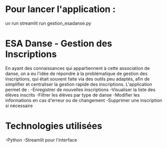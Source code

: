 # Pour lancer l'application : 
uv run streamlit run gestion_esadanse.py

# ESA Danse - Gestion des Inscriptions
En ayant des connaissances qui appartiennent à cette association de danse, on a eu l'idée de répondre à la problématique de gestion des inscriptions, qui était souvent faite via des outils peu adaptés, afin de simplifier et centraliser la gestion rapide des inscriptions. 
L'application permet de : 
  -Enregistrer de nouvelles inscriptions
  -Visualiser la liste des élèves inscrits
  -Filtrer les élèves par type de danse
  -Modifier les informations en cas d'erreur ou de changement
  -Supprimer une inscription si nécessaire

# Technologies utilisées
-Python
-Streamlit pour l'interface
